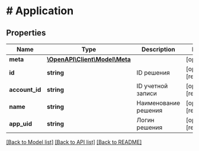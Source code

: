 # # Application

## Properties

Name | Type | Description | Notes
------------ | ------------- | ------------- | -------------
**meta** | [**\OpenAPI\Client\Model\Meta**](Meta.md) |  | [optional]
**id** | **string** | ID решения | [optional] [readonly]
**account_id** | **string** | ID учетной записи | [optional] [readonly]
**name** | **string** | Наименование решения | [optional] [readonly]
**app_uid** | **string** | Логин решения | [optional] [readonly]

[[Back to Model list]](../../README.md#models) [[Back to API list]](../../README.md#endpoints) [[Back to README]](../../README.md)
